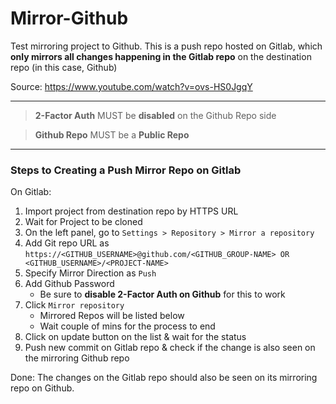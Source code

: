# Mirror-Github

Test mirroring project to Github. This is a push repo hosted on Gitlab, which **only mirrors all changes happening in the Gitlab repo** on the destination repo (in this case, Github)

Source:
https://www.youtube.com/watch?v=ovs-HS0JgqY

---

> **2-Factor Auth** MUST be **disabled** on the Github Repo side

> **Github Repo** MUST be a **Public Repo**

---

### Steps to Creating a Push Mirror Repo on Gitlab

On Gitlab:

1. Import project from destination repo by HTTPS URL
2. Wait for Project to be cloned
3. On the left panel, go to `Settings > Repository > Mirror a repository`
4. Add Git repo URL as `https://<GITHUB_USERNAME>@github.com/<GITHUB_GROUP-NAME> OR <GITHUB_USERNAME>/<PROJECT-NAME>`
5. Specify Mirror Direction as `Push`
6. Add Github Password
   - Be sure to **disable 2-Factor Auth on Github** for this to work
7. Click `Mirror repository`
   - Mirrored Repos will be listed below
   - Wait couple of mins for the process to end
8. Click on update button on the list & wait for the status
9. Push new commit on Gitlab repo & check if the change is also seen on the mirroring Github repo

Done: The changes on the Gitlab repo should also be seen on its mirroring repo on Github.
